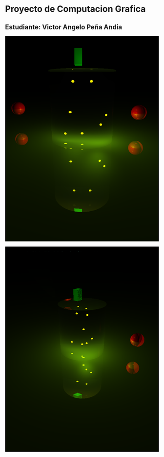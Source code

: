 # Proyecto de Computacion Grafica

## Estudiante: Victor Angelo Peña Andia

![Imagen 1](https://github.com/v1c7or20/proyecto-CG/blob/main/imagenes/imagen3.bmp)

![Imagen 2](https://github.com/v1c7or20/proyecto-CG/blob/main/imagenes/imagen625.bmp)
